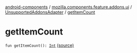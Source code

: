 [android-components](../../index.md) / [mozilla.components.feature.addons.ui](../index.md) / [UnsupportedAddonsAdapter](index.md) / [getItemCount](./get-item-count.md)

# getItemCount

`fun getItemCount(): `[`Int`](https://kotlinlang.org/api/latest/jvm/stdlib/kotlin/-int/index.html) [(source)](https://github.com/mozilla-mobile/android-components/blob/master/components/feature/addons/src/main/java/mozilla/components/feature/addons/ui/UnsupportedAddonsAdapter.kt#L70)